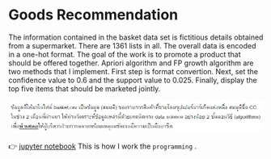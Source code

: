 
# Goods Recommendation

The information contained in the basket data set is fictitious details obtained from a supermarket. There are 1361 lists in all. The overall data is encoded in a one-hot format. The goal of the work is to promote a product that should be offered together. Apriori algorithm and FP growth algorithm are two methods that I implement. First step is format convertion. Next, set the confidence value to 0.6 and the support value to 0.025. Finally, display the top five items that should be marketed jointly.

![image](pictures/question.JPG)

👉 [jupyter notebook](https://github.com/tan-koo/Goods-Suggestion/blob/master/jupyter/goods.ipynb) This is how I work the ```programming``` .